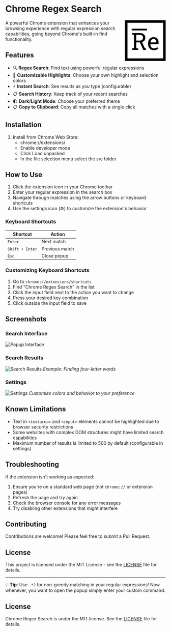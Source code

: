 # Chrome Regex Search

<img src="https://raw.githubusercontent.com/rogershen/chrome-regex-search/master/src/icons/icons_128.png" align="right" style="padding-left: 10px;" width="128" height="128" alt="Chrome Regex Search Icon">

A powerful Chrome extension that enhances your browsing experience with regular expression search capabilities, going beyond Chrome's built-in find functionality.

## Features

- 🔍 **Regex Search**: Find text using powerful regular expressions
- 🎨 **Customizable Highlights**: Choose your own highlight and selection colors
- ⚡ **Instant Search**: See results as you type (configurable)
- 📋 **Search History**: Keep track of your recent searches
- 🌓 **Dark/Light Mode**: Choose your preferred theme
- 📋 **Copy to Clipboard**: Copy all matches with a single click

## Installation

1. Install from Chrome Web Store:
   - chrome://extensions/
   - Enable developer mode
   - Click Load unpacked
   - In the file selection menu select the src folder 

## How to Use

1. Click the extension icon in your Chrome toolbar
2. Enter your regular expression in the search box
3. Navigate through matches using the arrow buttons or keyboard shortcuts
4. Use the settings icon (⚙️) to customize the extension's behavior

### Keyboard Shortcuts

| Shortcut | Action |
|----------|--------|
| `Enter` | Next match |
| `Shift + Enter` | Previous match |
| `Esc` | Close popup |

### Customizing Keyboard Shortcuts

1. Go to `chrome://extensions/shortcuts`
2. Find "Chrome Regex Search" in the list
3. Click the input field next to the action you want to change
4. Press your desired key combination
5. Click outside the input field to save

## Screenshots

### Search Interface
![Popup Interface](https://raw.githubusercontent.com/rogershen/chrome-regex-search/master/google-webstore/popup.png)

### Search Results
![Search Results](https://raw.githubusercontent.com/rogershen/chrome-regex-search/master/google-webstore/googlenews.png)
*Example: Finding four-letter words*

### Settings
![Settings](https://raw.githubusercontent.com/rogershen/chrome-regex-search/master/google-webstore/settings.png)
*Customize colors and behavior to your preference*

## Known Limitations

- Text in `<textarea>` and `<input>` elements cannot be highlighted due to browser security restrictions
- Some websites with complex DOM structures might have limited search capabilities
- Maximum number of results is limited to 500 by default (configurable in settings)

## Troubleshooting

If the extension isn't working as expected:

1. Ensure you're on a standard web page (not `chrome://` or extension pages)
2. Refresh the page and try again
3. Check the browser console for any error messages
4. Try disabling other extensions that might interfere

## Contributing

Contributions are welcome! Please feel free to submit a Pull Request.

## License

This project is licensed under the MIT License - see the [LICENSE](LICENSE) file for details.

---

💡 **Tip**: Use `.*?` for non-greedy matching in your regular expressions!
Now whenever, you want to open the popup simply enter your custom command.




## License

Chrome Regex Search is under the MIT license. See the <a href="https://github.com/Cally-P-cyber/chrome-regex-search/blob/master/LICENSE">LICENSE</a> file for details.
